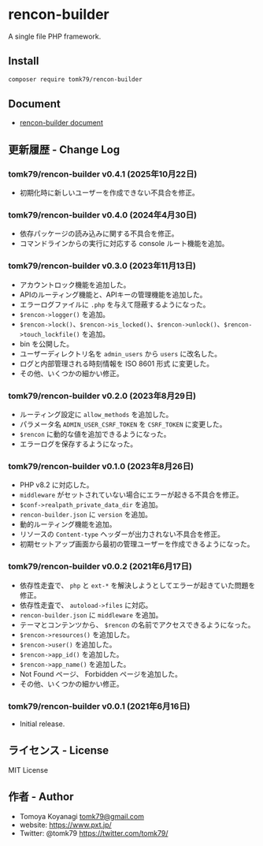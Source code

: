 # rencon-builder

A single file PHP framework.

## Install

```bash
composer require tomk79/rencon-builder
```


## Document

- [rencon-builder document](https://tomk79.github.io/rencon-builder/)


## 更新履歴 - Change Log

### tomk79/rencon-builder v0.4.1 (2025年10月22日)

- 初期化時に新しいユーザーを作成できない不具合を修正。

### tomk79/rencon-builder v0.4.0 (2024年4月30日)

- 依存パッケージの読み込みに関する不具合を修正。
- コマンドラインからの実行に対応する console ルート機能を追加。

### tomk79/rencon-builder v0.3.0 (2023年11月13日)

- アカウントロック機能を追加した。
- APIのルーティング機能と、APIキーの管理機能を追加した。
- エラーログファイルに `.php` を与えて隠蔽するようになった。
- `$rencon->logger()` を追加。
- `$rencon->lock()`、`$rencon->is_locked()`、`$rencon->unlock()`、`$rencon->touch_lockfile()` を追加。
- bin を公開した。
- ユーザーディレクトリ名を `admin_users` から `users` に改名した。
- ログと内部管理される時刻情報を ISO 8601 形式 に変更した。
- その他、いくつかの細かい修正。

### tomk79/rencon-builder v0.2.0 (2023年8月29日)

- ルーティング設定に `allow_methods` を追加した。
- パラメータ名 `ADMIN_USER_CSRF_TOKEN` を `CSRF_TOKEN` に変更した。
- `$rencon` に動的な値を追加できるようになった。
- エラーログを保存するようになった。

### tomk79/rencon-builder v0.1.0 (2023年8月26日)

- PHP v8.2 に対応した。
- `middleware` がセットされていない場合にエラーが起きる不具合を修正。
- `$conf->realpath_private_data_dir` を追加。
- `rencon-builder.json` に `version` を追加。
- 動的ルーティング機能を追加。
- リソースの `Content-type` ヘッダーが出力されない不具合を修正。
- 初期セットアップ画面から最初の管理ユーザーを作成できるようになった。

### tomk79/rencon-builder v0.0.2 (2021年6月17日)

- 依存性走査で、 `php` と `ext-*` を解決しようとしてエラーが起きていた問題を修正。
- 依存性走査で、 `autoload->files` に対応。
- `rencon-builder.json` に `middleware` を追加。
- テーマとコンテンツから、 `$rencon` の名前でアクセスできるようになった。
- `$rencon->resources()` を追加した。
- `$rencon->user()` を追加した。
- `$rencon->app_id()` を追加した。
- `$rencon->app_name()` を追加した。
- Not Found ページ、 Forbidden ページを追加した。
- その他、いくつかの細かい修正。

### tomk79/rencon-builder v0.0.1 (2021年6月16日)

- Initial release.


## ライセンス - License

MIT License


## 作者 - Author

- Tomoya Koyanagi <tomk79@gmail.com>
- website: <https://www.pxt.jp/>
- Twitter: @tomk79 <https://twitter.com/tomk79/>

